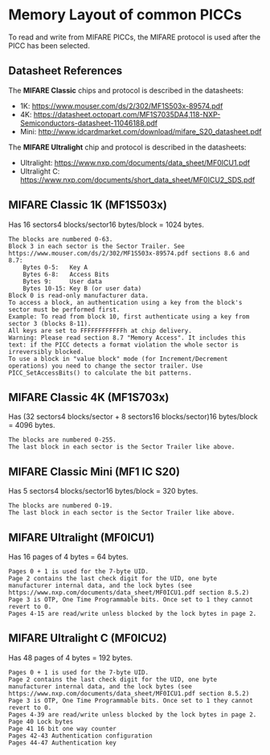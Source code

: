 # Memory Layout of common PICCs

To read and write from MIFARE PICCs, the MIFARE protocol is used after the PICC has been selected.

## Datasheet References

The **MIFARE Classic** chips and protocol is described in the datasheets:

* 1K:   https://www.mouser.com/ds/2/302/MF1S503x-89574.pdf
* 4K:   https://datasheet.octopart.com/MF1S7035DA4,118-NXP-Semiconductors-datasheet-11046188.pdf
* Mini: http://www.idcardmarket.com/download/mifare_S20_datasheet.pdf

The **MIFARE Ultralight** chip and protocol is described in the datasheets:

* Ultralight:   https://www.nxp.com/documents/data_sheet/MF0ICU1.pdf
* Ultralight C: https://www.nxp.com/documents/short_data_sheet/MF0ICU2_SDS.pdf

## MIFARE Classic 1K (MF1S503x)

Has 16 sectors4 blocks/sector16 bytes/block = 1024 bytes.

```text
The blocks are numbered 0-63.
Block 3 in each sector is the Sector Trailer. See https://www.mouser.com/ds/2/302/MF1S503x-89574.pdf sections 8.6 and 8.7:
    Bytes 0-5:   Key A
    Bytes 6-8:   Access Bits
    Bytes 9:     User data
    Bytes 10-15: Key B (or user data)
Block 0 is read-only manufacturer data.
To access a block, an authentication using a key from the block's sector must be performed first.
Example: To read from block 10, first authenticate using a key from sector 3 (blocks 8-11).
All keys are set to FFFFFFFFFFFFh at chip delivery.
Warning: Please read section 8.7 "Memory Access". It includes this text: if the PICC detects a format violation the whole sector is irreversibly blocked.
To use a block in "value block" mode (for Increment/Decrement operations) you need to change the sector trailer. Use PICC_SetAccessBits() to calculate the bit patterns.
```

## MIFARE Classic 4K (MF1S703x)

Has (32 sectors4 blocks/sector + 8 sectors16 blocks/sector)16 bytes/block = 4096 bytes.

```text
The blocks are numbered 0-255.
The last block in each sector is the Sector Trailer like above.
```

## MIFARE Classic Mini (MF1 IC S20)

Has 5 sectors4 blocks/sector16 bytes/block = 320 bytes.

```text
The blocks are numbered 0-19.
The last block in each sector is the Sector Trailer like above.
```

## MIFARE Ultralight (MF0ICU1)

Has 16 pages of 4 bytes = 64 bytes.

```text
Pages 0 + 1 is used for the 7-byte UID.
Page 2 contains the last check digit for the UID, one byte manufacturer internal data, and the lock bytes (see https://www.nxp.com/documents/data_sheet/MF0ICU1.pdf section 8.5.2)
Page 3 is OTP, One Time Programmable bits. Once set to 1 they cannot revert to 0.
Pages 4-15 are read/write unless blocked by the lock bytes in page 2. 
```

## MIFARE Ultralight C (MF0ICU2)

Has 48 pages of 4 bytes = 192 bytes.

```text
Pages 0 + 1 is used for the 7-byte UID.
Page 2 contains the last check digit for the UID, one byte manufacturer internal data, and the lock bytes (see https://www.nxp.com/documents/data_sheet/MF0ICU1.pdf section 8.5.2)
Page 3 is OTP, One Time Programmable bits. Once set to 1 they cannot revert to 0.
Pages 4-39 are read/write unless blocked by the lock bytes in page 2. 
Page 40 Lock bytes
Page 41 16 bit one way counter
Pages 42-43 Authentication configuration
Pages 44-47 Authentication key
```
